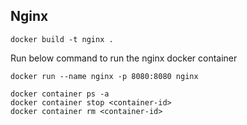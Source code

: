 ## Nginx

```commandline
docker build -t nginx .

```

Run below command to run the nginx docker container

```commandline
docker run --name nginx -p 8080:8080 nginx
```

```commandline
docker container ps -a
docker container stop <container-id>
docker container rm <container-id>
```